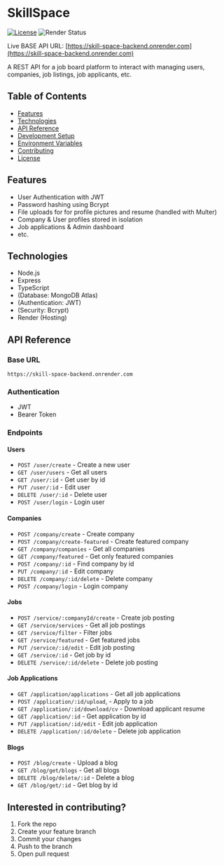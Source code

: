 # SkillSpace

[![License](https://img.shields.io/badge/license-MIT-blue.svg?style=flat-square)](LICENSE)
![Render Status](https://img.shields.io/badge/Render-Deployed-success)

Live BASE API URL: [https://skill-space-backend.onrender.com](https://skill-space-backend.onrender.com)

A REST API for a job board platform to interact with managing users, companies, job listings, job applicants, etc.

## Table of Contents
- [Features](#features)
- [Technologies](#technologies)
- [API Reference](#api-reference)
- [Development Setup](#development-setup)
- [Environment Variables](#environment-variables)
- [Contributing](#contributing)
- [License](#license)

## Features
- User Authentication with JWT
- Password hashing using Bcrypt
- File uploads for for profile pictures and resume (handled with Multer)
- Company & User profiles stored in isolation
- Job applications & Admin dashboard
- etc.

## Technologies
- Node.js
- Express
- TypeScript
- (Database: MongoDB Atlas)
- (Authentication: JWT)
- (Security: Bcrypt)
- Render (Hosting)

## API Reference

### Base URL
`https://skill-space-backend.onrender.com`

### Authentication
- JWT
- Bearer Token

### Endpoints

#### Users
- `POST /user/create` - Create a new user
- `GET /user/users` - Get all users
- `GET /user/:id` - Get user by id
- `PUT /user/:id` - Edit user
- `DELETE /user/:id` - Delete user
- `POST /user/login` - Login user


#### Companies
- `POST /company/create` - Create company
- `POST /company/create-featured` - Create featured company
- `GET /company/companies` - Get all companies
- `GET /company/featured` - Get only featured companies
- `POST /company/:id` - Find company by id
- `PUT /company/:id` - Edit company
- `DELETE /company/:id/delete` - Delete company
- `POST /company/login` - Login company


#### Jobs
- `POST /service/:companyId/create` - Create job posting
- `GET /service/services` - Get all job postings
- `GET /service/filter` - Filter jobs
- `GET /service/featured` - Get featured jobs
- `PUT /service/:id/edit` - Edit job posting
- `GET /service/:id` - Get job by id
- `DELETE /service/:id/delete` - Delete job posting

#### Job Applications
- `GET /application/applications` - Get all job applications
- `POST /application/:id/upload`, - Apply to a job
- `GET /application/:id/download/cv` - Download applicant resume
- `GET /application/:id` - Get application by id
- `PUT /application/:id/edit` - Edit job application
- `DELETE /application/:id/delete` - Delete job application

#### Blogs
- `POST /blog/create` - Upload a blog
- `GET /blog/get/blogs` - Get all blogs
- `DELETE /blog/delete/:id` - Delete a blog
- `GET /blog/get/:id` - Get blog by id

## Interested in contributing?
1. Fork the repo
2. Create your feature branch
3. Commit your changes
4. Push to the branch
5. Open pull request
